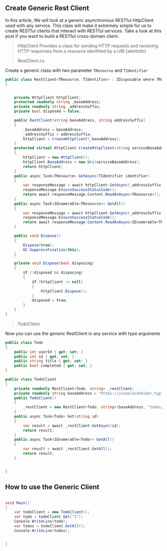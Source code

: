 ## Create Generic Rest Client

In this article, We will look at a generic asynchronous RESTful  HttpClient used with any service. This class will make it extremely simple for us to create RESTful clients that interact with RESTful services. Take a look at this post if you want to build a RESTful cross-domain client.

>HttpClient Provides a class for sending HTTP requests and receiving HTTP responses from a resource identified by a URI.{alertInfo}

>RestClient.cs

Create a generic class with two parameter `TResource` and `TIdentifier`


```csharp
public class RestClient<TResource, TIdentifier> : IDisposable where TResource : class
{


	private HttpClient httpClient;
	protected readonly string _baseAddress;
	private readonly string _addressSuffix;
	private bool disposed = false;

	public RestClient(string baseAddress, string addressSuffix)
	{
		_baseAddress = baseAddress;
		_addressSuffix = addressSuffix;
		httpClient = CreateHttpClient(_baseAddress);
	}
	protected virtual HttpClient CreateHttpClient(string serviceBaseAddress)
	{
		httpClient = new HttpClient();
		httpClient.BaseAddress = new Uri(serviceBaseAddress);
		return httpClient;
	}
	public async Task<TResource> GetAsync(TIdentifier identifier)
	{
		var responseMessage = await httpClient.GetAsync(_addressSuffix + identifier.ToString());
		responseMessage.EnsureSuccessStatusCode();
		return await responseMessage.Content.ReadAsAsync<TResource>();
	}
	public async Task<IEnumerable<TResource>> GetAll()
	{
		var responseMessage = await httpClient.GetAsync(_addressSuffix);
		responseMessage.EnsureSuccessStatusCode();
		return await responseMessage.Content.ReadAsAsync<IEnumerable<TResource>>();
	}

	public void Dispose()
	{
		Dispose(true);
		GC.SuppressFinalize(this);
	}

	private void Dispose(bool disposing)
	{
		if (!disposed && disposing)
		{
			if (httpClient != null)
			{
				httpClient.Dispose();
			}
			disposed = true;
		}
	}
}
```

> TodoClient

Now you can use the generic RestClient in any service with type arguments

```csharp
public class Todo
{
	public int userId { get; set; }
	public int id { get; set; }
	public string title { get; set; }
	public bool completed { get; set; }
}

public class TodoClient
{
	private readonly RestClient<Todo, string> _restClient;
	private readonly string baseAddress = "https://jsonplaceholder.typicode.com/";
	public TodoClient()
	{
		_restClient = new RestClient<Todo, string>(baseAddress, "todos/");
	}
	public async Task<Todo> Get(string id)
	{
		var result = await _restClient.GetAsync(id);
		return result;
	}
	public async Task<IEnumerable<Todo>> GetAll()
	{
		var result = await _restClient.GetAll();
		return result;
	}


}
```

## How to use the Generic Client

```csharp

void Main()
{
	var todoClient = new TodoClient();
	var todo = todoClient.Get("1");
	Console.WriteLine(todo);
	var todos = todoClient.GetAll();
	Console.WriteLine(todos);


}
```